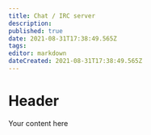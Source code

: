 ```yaml
---
title: Chat / IRC server
description: 
published: true
date: 2021-08-31T17:38:49.565Z
tags: 
editor: markdown
dateCreated: 2021-08-31T17:38:49.565Z
---
```


# Header
Your content here